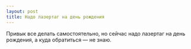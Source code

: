 ```yaml
---
layout: post 
title: Надо лазертаг на день рождения 
--- 
```

Привык все делать самостоятельно, но сейчас надо лазертаг на день рождения, а куда обратиться — не знаю.